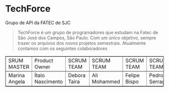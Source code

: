 # TechForce
Grupo de API da FATEC de SJC 

> TechForce é um grupo de programadores que estudam na Fatec de São José dos Campos, São Paulo. Com um único objetivo, sempre trazer os arquivos dos novos projetos semestrais. 
 Atualmente contamos com os seguintes colaboradores 
 
<table align="center" border="1">
    <tr>
        <td>SRUM MASTER</td>
        <td>Product Owner</td>
        <td>SCRUM TEAM</td>
        <td>SCRUM TEAM</td>
        <td>SCRUM TEAM</td>
        <td>SCRUM TEAM</td>
    </tr>
    <tr>
        <td>Marina Angela</td>
        <td>Ítalo Nascimento</td>
        <td>Debora Taira</td>
        <td>Ali Mohammed</td>
        <td>Felipe Bispo</td>
        <td>Pedro Serragi</td>
        <td>João</td>
    </tr>
</table>

